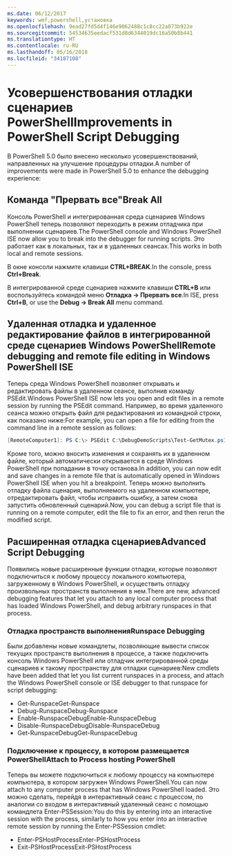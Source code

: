 ```yaml
---
ms.date: 06/12/2017
keywords: wmf,powershell,установка
ms.openlocfilehash: 9ead27fd5d4f146e9062488c1c8cc22a073b922e
ms.sourcegitcommit: 54534635eedacf531d8d6344019dc16a50b8b441
ms.translationtype: HT
ms.contentlocale: ru-RU
ms.lasthandoff: 05/16/2018
ms.locfileid: "34187108"
---
```

# <a name="improvements-in-powershell-script-debugging"></a><span data-ttu-id="3b0e7-102">Усовершенствования отладки сценариев PowerShell</span><span class="sxs-lookup"><span data-stu-id="3b0e7-102">Improvements in PowerShell Script Debugging</span></span>

<span data-ttu-id="3b0e7-103">В PowerShell 5.0 было внесено несколько усовершенствований, направленных на улучшение процедуры отладки.</span><span class="sxs-lookup"><span data-stu-id="3b0e7-103">A number of improvements were made in PowerShell 5.0 to enhance the debugging experience:</span></span>

## <a name="break-all"></a><span data-ttu-id="3b0e7-104">Команда "Прервать все"</span><span class="sxs-lookup"><span data-stu-id="3b0e7-104">Break All</span></span>

<span data-ttu-id="3b0e7-105">Консоль PowerShell и интегрированная среда сценариев Windows PowerShell теперь позволяют переходить в режим отладчика при выполнении сценариев.</span><span class="sxs-lookup"><span data-stu-id="3b0e7-105">The PowerShell console and Windows PowerShell ISE now allow you to break into the debugger for running scripts.</span></span> <span data-ttu-id="3b0e7-106">Это работает как в локальных, так и в удаленных сеансах.</span><span class="sxs-lookup"><span data-stu-id="3b0e7-106">This works in both local and remote sessions.</span></span>

<span data-ttu-id="3b0e7-107">В окне консоли нажмите клавиши **CTRL+BREAK**.</span><span class="sxs-lookup"><span data-stu-id="3b0e7-107">In the console, press **Ctrl+Break**.</span></span>

<span data-ttu-id="3b0e7-108">В интегрированной среде сценариев нажмите клавиши **CTRL+B** или воспользуйтесь командой меню **Отладка -> Прервать все**.</span><span class="sxs-lookup"><span data-stu-id="3b0e7-108">In ISE, press **Ctrl+B**, or use the **Debug -> Break All** menu command.</span></span>

## <a name="remote-debugging-and-remote-file-editing-in-windows-powershell-ise"></a><span data-ttu-id="3b0e7-109">Удаленная отладка и удаленное редактирование файлов в интегрированной среде сценариев Windows PowerShell</span><span class="sxs-lookup"><span data-stu-id="3b0e7-109">Remote debugging and remote file editing in Windows PowerShell ISE</span></span>

<span data-ttu-id="3b0e7-110">Теперь среда Windows PowerShell позволяет открывать и редактировать файлы в удаленном сеансе, выполнив команду PSEdit.</span><span class="sxs-lookup"><span data-stu-id="3b0e7-110">Windows PowerShell ISE now lets you open and edit files in a remote session by running the PSEdit command.</span></span>
<span data-ttu-id="3b0e7-111">Например, во время удаленного сеанса можно открыть файл для редактирования из командной строки, как показано ниже:</span><span class="sxs-lookup"><span data-stu-id="3b0e7-111">For example, you can open a file for editing from the command line in a remote session as follows:</span></span>

```powershell
[RemoteComputer1]: PS C:\> PSEdit C:\DebugDemoScripts\Test-GetMutex.ps1
```

<span data-ttu-id="3b0e7-112">Кроме того, можно вносить изменения и сохранять их в удаленном файле, который автоматически открывается в среде Windows PowerShell при попадании в точку останова.</span><span class="sxs-lookup"><span data-stu-id="3b0e7-112">In addition, you can now edit and save changes in a remote file that is automatically opened in Windows PowerShell ISE when you hit a breakpoint.</span></span>
<span data-ttu-id="3b0e7-113">Теперь можно выполнить отладку файла сценария, выполняемого на удаленном компьютере, отредактировать файл, чтобы исправить ошибку, а затем снова запустить обновленный сценарий.</span><span class="sxs-lookup"><span data-stu-id="3b0e7-113">Now, you can debug a script file that is running on a remote computer, edit the file to fix an error, and then rerun the modified script.</span></span>

## <a name="advanced-script-debugging"></a><span data-ttu-id="3b0e7-114">Расширенная отладка сценариев</span><span class="sxs-lookup"><span data-stu-id="3b0e7-114">Advanced Script Debugging</span></span>

<span data-ttu-id="3b0e7-115">Появились новые расширенные функции отладки, которые позволяют подключиться к любому процессу локального компьютера, загруженному в Windows PowerShell, и осуществить отладку произвольных пространств выполнения в нем.</span><span class="sxs-lookup"><span data-stu-id="3b0e7-115">There are new, advanced debugging features that let you attach to any local computer process that has loaded Windows PowerShell, and debug arbitrary runspaces in that process.</span></span>

### <a name="runspace-debugging"></a><span data-ttu-id="3b0e7-116">Отладка пространств выполнения</span><span class="sxs-lookup"><span data-stu-id="3b0e7-116">Runspace Debugging</span></span>

<span data-ttu-id="3b0e7-117">Были добавлены новые командлеты, позволяющие вывести список текущих пространств выполнения в процессе, а также подключить консоль Windows PowerShell или отладчик интегрированной среды сценариев к такому пространству для отладки сценариев:</span><span class="sxs-lookup"><span data-stu-id="3b0e7-117">New cmdlets have been added that let you list current runspaces in a process, and attach the Windows PowerShell console or ISE debugger to that runspace for script debugging:</span></span>

-   <span data-ttu-id="3b0e7-118">Get-Runspace</span><span class="sxs-lookup"><span data-stu-id="3b0e7-118">Get-Runspace</span></span>
-   <span data-ttu-id="3b0e7-119">Debug-Runspace</span><span class="sxs-lookup"><span data-stu-id="3b0e7-119">Debug-Runspace</span></span>
-   <span data-ttu-id="3b0e7-120">Enable-RunspaceDebug</span><span class="sxs-lookup"><span data-stu-id="3b0e7-120">Enable-RunspaceDebug</span></span>
-   <span data-ttu-id="3b0e7-121">Disable-RunspaceDebug</span><span class="sxs-lookup"><span data-stu-id="3b0e7-121">Disable-RunspaceDebug</span></span>
-   <span data-ttu-id="3b0e7-122">Get-RunspaceDebug</span><span class="sxs-lookup"><span data-stu-id="3b0e7-122">Get-RunspaceDebug</span></span>

### <a name="attach-to-process-hosting-powershell"></a><span data-ttu-id="3b0e7-123">Подключение к процессу, в котором размещается PowerShell</span><span class="sxs-lookup"><span data-stu-id="3b0e7-123">Attach to Process hosting PowerShell</span></span>

<span data-ttu-id="3b0e7-124">Теперь вы можете подключиться к любому процессу на компьютере компьютера, в котором загружен Windows PowerShell.</span><span class="sxs-lookup"><span data-stu-id="3b0e7-124">You can now attach to any computer process that has Windows PowerShell loaded.</span></span> <span data-ttu-id="3b0e7-125">Это можно сделать, перейдя в интерактивный сеанс с процессом, по аналогии со входом в интерактивный удаленный сеанс с помощью командлета Enter-PSSession:</span><span class="sxs-lookup"><span data-stu-id="3b0e7-125">You do this by entering into an interactive session with the process, similarly to how you enter into an interactive remote session by running the Enter-PSSession cmdlet:</span></span>

-   <span data-ttu-id="3b0e7-126">Enter-PSHostProcess</span><span class="sxs-lookup"><span data-stu-id="3b0e7-126">Enter-PSHostProcess</span></span>
-   <span data-ttu-id="3b0e7-127">Exit-PSHostProcess</span><span class="sxs-lookup"><span data-stu-id="3b0e7-127">Exit-PSHostProcess</span></span>
